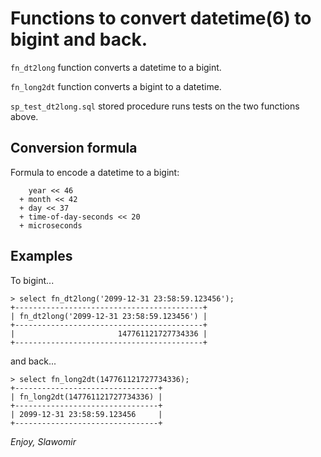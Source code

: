 # Functions to convert datetime(6) to bigint and back.

`fn_dt2long` function converts a datetime to a bigint.

`fn_long2dt` function converts a bigint to a datetime.

`sp_test_dt2long.sql` stored procedure runs tests on the two functions above.


## Conversion formula

Formula to encode a datetime to a bigint:

```
    year << 46
  + month << 42
  + day << 37
  + time-of-day-seconds << 20
  + microseconds
```

## Examples

To bigint...
```
> select fn_dt2long('2099-12-31 23:58:59.123456');
+------------------------------------------+
| fn_dt2long('2099-12-31 23:58:59.123456') |
+------------------------------------------+
|                       147761121727734336 |
+------------------------------------------+
```
and back...
```
> select fn_long2dt(147761121727734336);
+--------------------------------+
| fn_long2dt(147761121727734336) |
+--------------------------------+
| 2099-12-31 23:58:59.123456     |
+--------------------------------+
```

_Enjoy, Slawomir_
